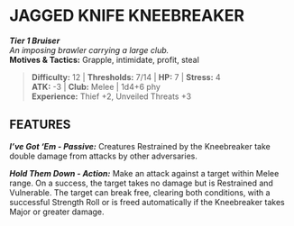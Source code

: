 # JAGGED KNIFE KNEEBREAKER

***Tier 1 Bruiser***  
*An imposing brawler carrying a large club.*  
**Motives & Tactics:** Grapple, intimidate, profit, steal

> **Difficulty:** 12 | **Thresholds:** 7/14 | **HP:** 7 | **Stress:** 4  
> **ATK:** -3 | **Club:** Melee | 1d4+6 phy  
> **Experience:** Thief +2, Unveiled Threats +3

## FEATURES

***I’ve Got ‘Em - Passive:*** Creatures Restrained by the Kneebreaker take double damage from attacks by other adversaries.

***Hold Them Down - Action:*** Make an attack against a target within Melee range. On a success, the target takes no damage but is Restrained and Vulnerable. The target can break free, clearing both conditions, with a successful Strength Roll or is freed automatically if the Kneebreaker takes Major or greater damage.
